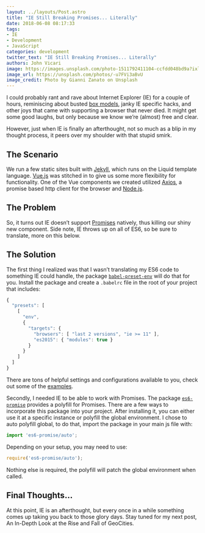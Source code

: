 ```yaml
---
layout: ../layouts/Post.astro
title: "IE Still Breaking Promises... Literally"
date: 2018-06-08 08:17:33
tags:
- IE
- Development
- JavaScript
categories: development
twitter_text: "IE Still Breaking Promises... Literally"
authors: John Vicari
image: https://images.unsplash.com/photo-1511792411104-ccfdd048bd9a?ixlib=rb-0.3.5&ixid=eyJhcHBfaWQiOjEyMDd9&s=e0cce28b17368ee9531f75b0ee198e2a&auto=format&fit=crop&w=2850&q=80
image_url: https://unsplash.com/photos/-u7FVi3aBvU
image_credit: Photo by Gianni Zanato on Unsplash
---
```


I could probably rant and rave about Internet Explorer (IE) for a couple of hours, reminiscing about busted [box models](http://www.456bereastreet.com/archive/200612/internet_explorer_and_the_css_box_model/), janky IE specific hacks, and other joys that came with supporting a browser that never died. It might get some good laughs, but only because we know we’re (almost) free and clear.

However, just when IE is finally an afterthought, not so much as a blip in my thought process, it peers over my shoulder with that stupid smirk.

## The Scenario

We run a few static sites built with [Jekyll](https://jekyllrb.com/), which runs on the Liquid template language. [Vue.js](https://vuejs.org/) was stitched in to give us some more flexibility for functionality. One of the Vue components we created utilized [Axios](https://github.com/axios/axios), a promise based http client for the browser and [Node.js](https://nodejs.org/en/).

## The Problem

So, it turns out IE doesn’t support [Promises](https://developer.mozilla.org/en-US/docs/Web/JavaScript/Reference/Global_Objects/Promise) natively, thus killing our shiny new component. Side note, IE throws up on all of ES6, so be sure to translate, more on this below.

## The Solution

The first thing I realized was that I wasn’t translating my ES6 code to something IE could handle, the package [`babel-preset-env`](https://babeljs.io/docs/plugins/preset-env/) will do that for you. Install the package and create a `.babelrc` file in the root of your project that includes:

```javascript
{
  "presets": [
    [
      "env",
      {
        "targets": {
          "browsers": [ "last 2 versions", "ie >= 11" ],
          "es2015": { "modules": true }
        }
      }
    ]
  ]
}
```
There are tons of helpful settings and configurations available to you, check out some of the [examples](https://babeljs.io/docs/plugins/preset-env/#examples).

Secondly, I needed IE to be able to work with Promises. The package [`es6-promise`](https://github.com/stefanpenner/es6-promise) provides a polyfill for Promises. There are a few ways to incorporate this package into your project. After installing it, you can either use it at a specific instance or polyfill the global environment. I chose to auto polyfill global, to do that, import the package in your main js file with:
```javascript
import 'es6-promise/auto';
```
Depending on your setup, you may need to use:
```javascript
require('es6-promise/auto');
```
Nothing else is required, the polyfill will patch the global environment when called.

## Final Thoughts...

At this point, IE is an afterthought, but every once in a while something comes up taking you back to those glory days. Stay tuned for my next post, An In-Depth Look at the Rise and Fall of GeoCities.
